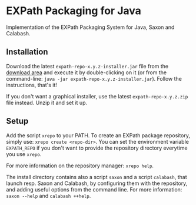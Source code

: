 # EXPath Packaging for Java

Implementation of the EXPath Packaging System for Java, Saxon and Calabash.


## Installation

Download the latest `expath-repo-x.y.z-installer.jar` file from the
[download area]() and execute it by double-clicking on it (or from the
command-line: `java -jar expath-repo-x.y.z-installer.jar`).  Follow
the instructions, that's it!

If you don't want a graphical installer, use the latest
`expath-repo-x.y.z.zip` file instead.  Unzip it and set it up.


## Setup

Add the script `xrepo` to your PATH.  To create an EXPath package
repository, simply use: `xrepo create <repo-dir>`.  You can set the
environment variable `EXPATH_REPO` if you don't want to provide the
repository directory everytime you use `xrepo`.

For more information on the repository manager: `xrepo help`.

The install directory contains also a script `saxon` and a script
`calabash`, that launch resp. Saxon and Calabash, by configuring them
with the repository, and adding useful options from the command line.
For more information: `saxon --help` and `calabash ++help`.
